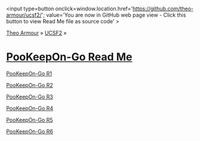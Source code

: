

<span style=display:none; >[You are now in GitHub source code view - click this link to view Read Me file as a web page]
( https://theo-armour.github.io/ucsf2/index.html#README.md "View file as a web page." ) </span>
<input type=button onclick=window.location.href='https://github.com/theo-armour/ucsf2/'; value='You are now in GitHub web page view - Click this button to view Read Me file as source code' >

[Theo Armour]( https://theo-armour.github.io ) &raquo; [UCSF2]( https://theo-armour.github.io/ucsf2/ ) &raquo;

[PooKeepOn-Go Read Me]( https://theo-armour.github.io/ucsf2/pookeepon-go/index.html#README.md )
===


[PooKeepOn-Go R1]( https://theo-armour.github.io/ucsf2/pookeepon-go/pookeepon-go-r1.html )

[PooKeepOn-Go R2]( https://theo-armour.github.io/ucsf2/pookeepon-go/pookeepon-go-r2.html )

[PooKeepOn-Go R3]( https://theo-armour.github.io/ucsf2/pookeepon-go/pookeepon-go-r3.html )

[PooKeepOn-Go R4]( https://theo-armour.github.io/ucsf2/pookeepon-go/pookeepon-go-r4.html )

[PooKeepOn-Go R5]( https://theo-armour.github.io/ucsf2/pookeepon-go/pookeepon-go-r5.html )

[PooKeepOn-Go R6]( https://theo-armour.github.io/ucsf2/pookeepon-go/pookeepon-go-r6.html )

